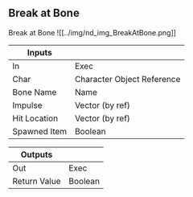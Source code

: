 ## Break at Bone
Break at Bone
![[../img/nd_img_BreakAtBone.png]]

|Inputs||
|--|--|
| In | Exec |
| Char | Character Object Reference |
| Bone Name | Name |
| Impulse | Vector (by ref) |
| Hit Location | Vector (by ref) |
| Spawned Item | Boolean |

|Outputs||
|--|--|
| Out | Exec |
| Return Value | Boolean |
